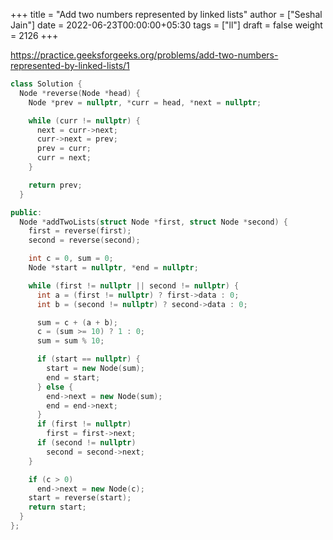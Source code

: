 +++
title = "Add two numbers represented by linked lists"
author = ["Seshal Jain"]
date = 2022-06-23T00:00:00+05:30
tags = ["ll"]
draft = false
weight = 2126
+++

<https://practice.geeksforgeeks.org/problems/add-two-numbers-represented-by-linked-lists/1>

```cpp
class Solution {
  Node *reverse(Node *head) {
    Node *prev = nullptr, *curr = head, *next = nullptr;

    while (curr != nullptr) {
      next = curr->next;
      curr->next = prev;
      prev = curr;
      curr = next;
    }

    return prev;
  }

public:
  Node *addTwoLists(struct Node *first, struct Node *second) {
    first = reverse(first);
    second = reverse(second);

    int c = 0, sum = 0;
    Node *start = nullptr, *end = nullptr;

    while (first != nullptr || second != nullptr) {
      int a = (first != nullptr) ? first->data : 0;
      int b = (second != nullptr) ? second->data : 0;

      sum = c + (a + b);
      c = (sum >= 10) ? 1 : 0;
      sum = sum % 10;

      if (start == nullptr) {
        start = new Node(sum);
        end = start;
      } else {
        end->next = new Node(sum);
        end = end->next;
      }
      if (first != nullptr)
        first = first->next;
      if (second != nullptr)
        second = second->next;
    }

    if (c > 0)
      end->next = new Node(c);
    start = reverse(start);
    return start;
  }
};
```
